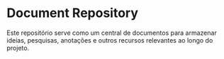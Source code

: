 # Document Repository

Este repositório serve como um central de documentos para armazenar ideias, pesquisas, anotações e outros recursos relevantes ao longo do projeto.
